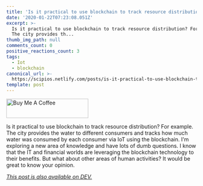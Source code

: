 ```yaml
---
title: 'Is it practical to use blockchain to track resource distribution? #discussion'
date: '2020-01-22T07:23:08.051Z'
excerpt: >-
  Is it practical to use blockchain to track resource distribution? For example.
  The city provides th...
thumb_img_path: null
comments_count: 0
positive_reactions_count: 3
tags:
  - Iot
  - blockchain
canonical_url: >-
  https://scipios.netlify.com/posts/is-it-practical-to-use-blockchain-to-track-resource-distribution-discussion-3k10/
template: post
---
```

<a href="https://www.buymeacoffee.com/peacefullatom" target="_blank"><img src="https://cdn.buymeacoffee.com/buttons/default-orange.png" alt="Buy Me A Coffee" style="height: 51px !important;width: 217px !important;" ></a>

Is it practical to use blockchain to track resource distribution?
For example. The city provides the water to different consumers and tracks how much water was consumed by each consumer via IoT using the blockchain.
I'm exploring a new area of knowledge and have lots of dumb questions.
I know that the IT and financial worlds are leveraging the blockchain technology to their benefits.
But what about other areas of human activities?
It would be great to know your opinion.

*[This post is also available on DEV.](https://dev.to/peacefullatom/is-it-practical-to-use-blockchain-to-track-resource-distribution-discussion-3k10)*


<script>
const parent = document.getElementsByTagName('head')[0];
const script = document.createElement('script');
script.type = 'text/javascript';
script.src = 'https://cdnjs.cloudflare.com/ajax/libs/iframe-resizer/4.1.1/iframeResizer.min.js';
script.charset = 'utf-8';
script.onload = function() {
    window.iFrameResize({}, '.liquidTag');
};
parent.appendChild(script);
</script>    
